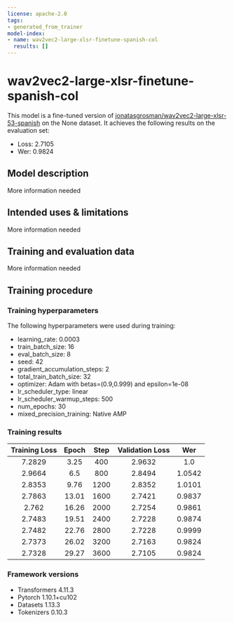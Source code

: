 ```yaml
---
license: apache-2.0
tags:
- generated_from_trainer
model-index:
- name: wav2vec2-large-xlsr-finetune-spanish-col
  results: []
---
```


<!-- This model card has been generated automatically according to the information the Trainer had access to. You
should probably proofread and complete it, then remove this comment. -->

# wav2vec2-large-xlsr-finetune-spanish-col

This model is a fine-tuned version of [jonatasgrosman/wav2vec2-large-xlsr-53-spanish](https://huggingface.co/jonatasgrosman/wav2vec2-large-xlsr-53-spanish) on the None dataset.
It achieves the following results on the evaluation set:
- Loss: 2.7105
- Wer: 0.9824

## Model description

More information needed

## Intended uses & limitations

More information needed

## Training and evaluation data

More information needed

## Training procedure

### Training hyperparameters

The following hyperparameters were used during training:
- learning_rate: 0.0003
- train_batch_size: 16
- eval_batch_size: 8
- seed: 42
- gradient_accumulation_steps: 2
- total_train_batch_size: 32
- optimizer: Adam with betas=(0.9,0.999) and epsilon=1e-08
- lr_scheduler_type: linear
- lr_scheduler_warmup_steps: 500
- num_epochs: 30
- mixed_precision_training: Native AMP

### Training results

| Training Loss | Epoch | Step | Validation Loss | Wer    |
|:-------------:|:-----:|:----:|:---------------:|:------:|
| 7.2829        | 3.25  | 400  | 2.9632          | 1.0    |
| 2.9664        | 6.5   | 800  | 2.8494          | 1.0542 |
| 2.8353        | 9.76  | 1200 | 2.8352          | 1.0101 |
| 2.7863        | 13.01 | 1600 | 2.7421          | 0.9837 |
| 2.762         | 16.26 | 2000 | 2.7254          | 0.9861 |
| 2.7483        | 19.51 | 2400 | 2.7228          | 0.9874 |
| 2.7482        | 22.76 | 2800 | 2.7228          | 0.9999 |
| 2.7373        | 26.02 | 3200 | 2.7163          | 0.9824 |
| 2.7328        | 29.27 | 3600 | 2.7105          | 0.9824 |


### Framework versions

- Transformers 4.11.3
- Pytorch 1.10.1+cu102
- Datasets 1.13.3
- Tokenizers 0.10.3

